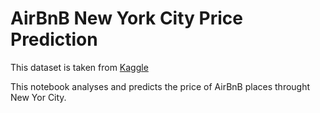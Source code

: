 # AirBnB New York City Price Prediction
This dataset is taken from [Kaggle](https://www.kaggle.com/dgomonov/new-york-city-airbnb-open-data)

This notebook analyses and predicts the price of AirBnB places throught New Yor City.

